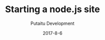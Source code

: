 ---
title: 'Starting a node.js site'
description: 'Creating a site using HashBrown and node.js'
sections:
    -
        template: richTextSection
        text: "<p>Use the a official <a href=\"https://github.com/Putaitu/hashbrown-node-driver\">HashBrown node driver</a> and check out the <a href=\"https://github.com/Putaitu/hashbrown-node-driver/tree/example\">example project</a></p>\n"
meta:
    id: 50206727b65fd2aab0e801e81407420ecd516042
    parentId: bf70856caed6633b734d5b0e7b61a651305571f1
    language: en
date: '2017-8-6'
author: 'Putaitu Development'
permalink: /guides/starting-a-nodejs-site/
layout: sectionPage
---